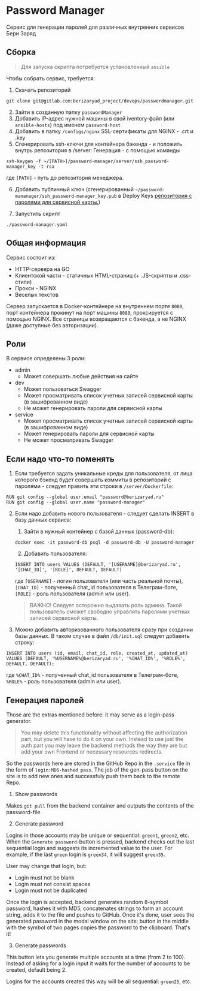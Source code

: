 # Password Manager

Сервис для генерации паролей для различных внутренних сервисов Бери Заряд

## Сборка

> Для запуска скрипта потребуется установленный `ansible`

Чтобы собрать сервис, требуется:
1. Скачать репозиторий

```
git clone git@gitlab.com:berizaryad_project/devops/passwordmanager.git
```

2. Зайти в созданную папку `passwordManager`
3. Добавить IP-адрес нужной машины в свой iventory-файл (или `ansible-hosts`) под именем `password-host`
4. Добавить в папку `/configs/nginx` SSL-сертификаты для NGINX - .crt и .key
5. Сгенерировать ssh-ключи для контейнера бэкенда - и положить внутрь репозитория в /server:
Генерация - с помощью команды
```
ssh-keygen -f ~/[PATH>]/password-manager/server/ssh_password-manager_key -t rsa
```
где `[PATH]` - путь до репозитория менеджера.

6. Добавить публичный ключ (сгенерированный `~/password-mananager/ssh_password-manager_key.pub` в Deploy Keys [репозитория с паролями для сервисной карты.](https://gitlab.com/berizaryad_project/devops/servicepswd/-/tree/main))

7. Запустить скрипт
```
./password-manager.yaml
```

## Общая информация

Сервис состоит из:

- HTTP-сервера на GO
- Клиентской части - статичных HTML-страниц (+ .JS-скрипты и .css-стили)
- Прокси - NGINX
- Веселых текстов

Сервер запускается в Docker-контейнере на внутреннем порте `8080`, порт контейнера прокинут на порт машины `8080`; проксируется с помощью NGINX.
Все страницы возвращаются с бэкенда, а не NGINX (даже доступные без авторизации).

## Роли

В сервисе определены 3 роли:
  - admin
    - Может совершать любые действия на сайте
  - dev
    - Может пользоваться Swagger
    - Может просматривать список учетных записей сервисной карты (в зашифрованном виде)
    - Не может генерировать пароли для сервисной карты
  - service
    - Может просматривать список учетных записей сервисной карты (в зашифрованном виде)
    - Может генерировать пароли для сервисной карты
    - Не может просматривать Swagger

## Если надо что-то поменять

1. Если требуется задать уникальные креды для пользователя, от лица которого бэкенд будет совершать коммиты в репозиторий с паролями - следует править эти строки в `/server/Dockerfile`:
```
RUN git config --global user.email "password@berizaryad.ru"
RUN git config --global user.name "password-manager"
 ```

2. Если надо добавить нового пользователя - следует сделать INSERT в базу данных сервиса:
    1. Зайти в нужный контейнер с базой данных (password-db):
    ```
    docker exec -it password-db psql -d password-db -U password-manager
    ```
    2. Добавить пользователя:
    ```
    INSERT INTO users VALUES (DEFAULT, '[USERNAME]@berizaryad.ru', '[CHAT_ID]', '[ROLE]', DEFAULT, DEFAULT)
    ```
    где `[USERNAME]` - логин пользователя (или часть реальной почты), `[CHAT_ID]` - полученный chat_id пользователя в Телеграм-боте, `[ROLE]` - роль пользователя (admin или user).
    > ВАЖНО! Следует осторожно выдавать роль админа. Такой пользователь сможет свободно управлять паролями учетных записей сервисной карты.

3. Можно добавить авторизованного пользователя сразу при создании базы данных. В таком случае в файл `/db/init.sql` следует добавить строку:
```
INSERT INTO users (id, email, chat_id, role, created_at, updated_at)
VALUES (DEFAULT, '%USERNAME%@berizaryad.ru', '%CHAT_ID%', '%ROLE%', DEFAULT, DEFAULT);
```
где `%CHAT_ID%` - полученный chat_id пользователя в Телеграм-боте, `%ROLE%` - роль пользователя (admin или user).

## Генерация паролей

Those are the extras mentioned before: it may serve as a login-pass generator.

> You may delete this functionality without affecting the authorization part, but you will have to do it on your own. Instead to use just the auth part you may leave the backend methods the way they are but add your own Frontend or necessary resources redirects.

So the passwords here are stored in the GitHub Repo in the `.service` file in the form of `login:MD5-hashed pass`. The job of the gen-pass button on the site is to add new ones and successfuly push them back to the remote Repo.

1. Show passwords

Makes `git pull` from the backend container and outputs the contents of the password-file

2. Generate password

Logins in those accounts may be unique or sequential: `green1`, `green2`, etc. When the `Generate password`-button is pressed, backend checks out the last sequential login and suggests its incremented value to the user.
For example, if the last `green` login is `green34`, it will suggest `green35`.

User may change that login, but:
   - Login must not be blank
   - Login must not consist spaces
   - Login must not be duplicated

Once the login is accepted, backend generates random 8-symbol password, hashes it with MD5, concatenates strings to form an account string, adds it to the file and pushes to GitHub. Once it's done, user sees the generated password in the modal window on the site; button in the middle with the symbol of two pages copies the password to the clipboard. That's it!

3. Generate passwords

This button lets you generate multiple accounts at a time (from 2 to 100).
Instead of asking for a login input it waits for the number of accounts to be created, default being 2.

Logins for the accounts created this way will be all sequential: `green25`, etc.

